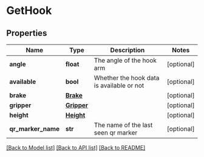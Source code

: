 # GetHook

## Properties
Name | Type | Description | Notes
------------ | ------------- | ------------- | -------------
**angle** | **float** | The angle of the hook arm | [optional] 
**available** | **bool** | Whether the hook data is available or not | [optional] 
**brake** | [**Brake**](Brake.md) |  | [optional] 
**gripper** | [**Gripper**](Gripper.md) |  | [optional] 
**height** | [**Height**](Height.md) |  | [optional] 
**qr_marker_name** | **str** | The name of the last seen qr marker | [optional] 

[[Back to Model list]](../README.md#documentation-for-models) [[Back to API list]](../README.md#documentation-for-api-endpoints) [[Back to README]](../README.md)

